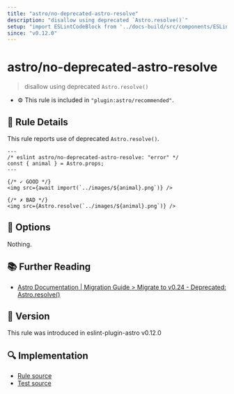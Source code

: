 ```yaml
---
title: "astro/no-deprecated-astro-resolve"
description: "disallow using deprecated `Astro.resolve()`"
setup: "import ESLintCodeBlock from '../docs-build/src/components/ESLintCodeBlockWrap.astro'"
since: "v0.12.0"
---
```


# astro/no-deprecated-astro-resolve

> disallow using deprecated `Astro.resolve()`

- :gear: This rule is included in `"plugin:astro/recommended"`.

## :book: Rule Details

This rule reports use of deprecated `Astro.resolve()`.

<ESLintCodeBlock>

<!--eslint-skip-->

```astro
---
/* eslint astro/no-deprecated-astro-resolve: "error" */
const { animal } = Astro.props;
---

{/* ✓ GOOD */}
<img src={await import(`../images/${animal}.png`)} />

{/* ✗ BAD */}
<img src={Astro.resolve(`../images/${animal}.png`)} />
```

</ESLintCodeBlock>

## :wrench: Options

Nothing.

## :books: Further Reading

- [Astro Documentation | Migration Guide > Migrate to v0.24 - Deprecated: Astro.resolve()](https://astro.build/deprecated/resolve)

## :rocket: Version

This rule was introduced in eslint-plugin-astro v0.12.0

## :mag: Implementation

- [Rule source](https://github.com/ota-meshi/eslint-plugin-astro/blob/main/src/rules/no-deprecated-astro-resolve.ts)
- [Test source](https://github.com/ota-meshi/eslint-plugin-astro/blob/main/tests/src/rules/no-deprecated-astro-resolve.ts)
